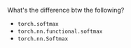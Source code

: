 What's the difference btw the following?
- `torch.softmax`
- `torch.nn.functional.softmax`
- `torch.nn.Softmax`
